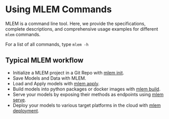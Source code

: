 # Using MLEM Commands

MLEM is a command line tool. Here, we provide the specifications, complete
descriptions, and comprehensive usage examples for different `mlem` commands.

For a list of all commands, type `mlem -h`

## Typical MLEM workflow

- Initialize a MLEM project in a Git Repo with
  [mlem init](/doc/command-reference/init).
- Save Models and Data with MLEM.
- Load and Apply models with [mlem apply](/doc/command-reference/apply).
- Build models into python packages or docker images with
  [mlem build](/doc/command-reference/build).
- Serve your models by exposing their methods as endpoints using
  [mlem serve](/doc/command-reference/serve).
- Deploy your models to various target platforms in the cloud with
  [mlem deployment](/doc/command-reference/deployment).
